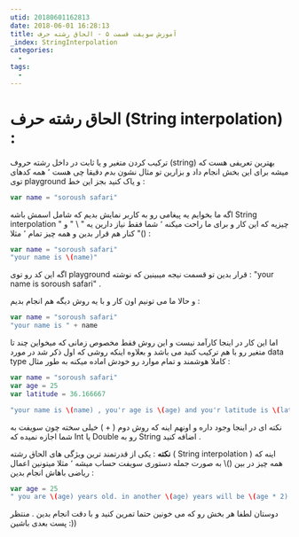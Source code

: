 ```yaml
---
utid: 20180601162813
date: 2018-06-01 16:28:13
title: آموزش سویفت قسمت ۵ - الحاق رشته حرف
_index: StringInterpolation
categories:
  -
tags:
  -
---
```


# الحاق رشته حرف (String interpolation) :

ترکیب کردن متغیر و یا ثابت در داخل رشته حروف (string) بهترین تعریفی هست که میشه برای این بخش انجام داد و بزارین تو مثال نشون بدم دقیقا چی هست ٬ همه کدهای توی playground و یاک کنید بجز این خط :

```swift
var name = "soroush safari"
```

اگه ما بخوایم یه پیغامی رو به کاربر نمایش بدیم که شامل اسمش باشه String interpolation چیزیه که این کار و برای ما راحت میکنه ٬ شما فقط نیاز دارین یه " \ " و "()" کنار هم قرار بدین و همه چیز تمام ٬ مثلا‌ :

```swift
var name = "soroush safari"
"your name is \(name)"
```

اگه این کد رو توی playground  قرار بدین تو قسمت نیجه میبینین که نوشته : "your name is soroush safari" .

و حالا ما می تونیم اون کار و با یه روش دیگه هم انجام بدیم :

```swift
var name = "soroush safari"
"your name is " + name
```

اما این کار در اینجا کارآمد نیست و این روش فقط مخصوص زمانی که میخواین چند تا متغیر رو با هم ترکیب کنید می باشد و بعلاوه اینکه روشی که اول ذکر شد در مورد data type کاملا هوشمند و تمام موارد رو خودش اماده میکنه به طور مثال :

```swift
var name = "soroush safari"
var age = 25
var latitude = 36.166667	

"your name is \(name) , you'r age is \(age) and you'r latitude is \(latitude) . "
```

نکته ای در اینجا وجود داره و اونهم اینه که روش دوم ( + ) خیلی سخته چون سویفت به شما اجازه نمیده که Int یا Double رو به String اضافه کنید .

**نکته** : یکی از  قدرتمند ترین ویژگی های الحاق رشته ( String interpolation ) اینه که همه چیز در بین ()\ به صورت جمله دستوری سویفت حساب میشه ٬ مثلا میتونین اعمال ریاضی باهاش انجام بدین :

```swift
var age = 25
" you are \(age) years old. in another \(age) years will be \(age * 2) "
```

دوستان لطفا هر بخش رو که می خونین حتما تمرین کنید و با دقت انجام بدین . منتظر پست بعدی باشین :))


